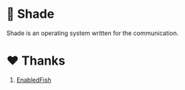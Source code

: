 # 🌃 Shade

Shade is an operating system written for the communication.

# ❤️ Thanks

1. [EnabledFish](https://github.com/EnabledFish)
